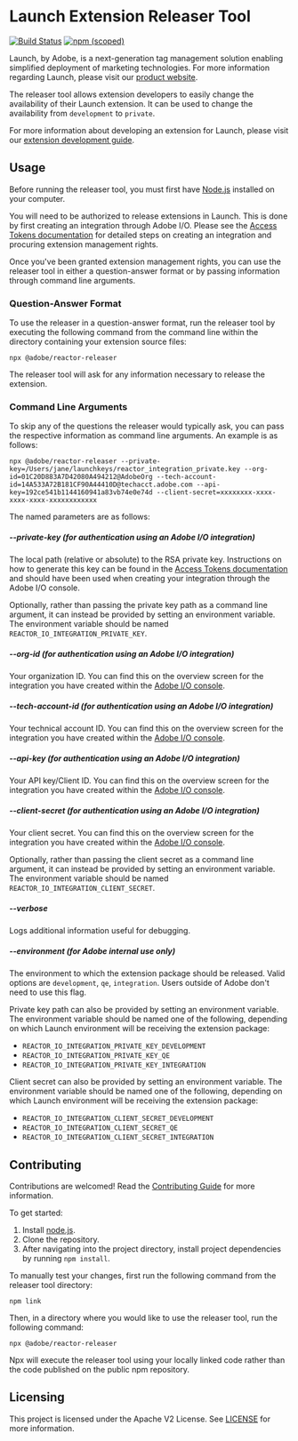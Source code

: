 # Launch Extension Releaser Tool

[![Build Status](https://travis-ci.com/adobe/reactor-releaser.svg?branch=master)](https://travis-ci.com/adobe/reactor-releaser)
[![npm (scoped)](https://img.shields.io/npm/v/@adobe/reactor-releaser.svg?style=flat)](https://www.npmjs.com/package/@adobe/reactor-releaser)

Launch, by Adobe, is a next-generation tag management solution enabling simplified deployment of marketing technologies. For more information regarding Launch, please visit our [product website](http://www.adobe.com/enterprise/cloud-platform/launch.html).

The releaser tool allows extension developers to easily change the availability of their Launch extension. It can be used to change the availability from `development` to `private`.

For more information about developing an extension for Launch, please visit our [extension development guide](https://experienceleague.adobe.com/docs/launch/using/extension-dev/overview.html#extension-dev).

## Usage

Before running the releaser tool, you must first have [Node.js](https://nodejs.org/en/) installed on your computer.

You will need to be authorized to release extensions in Launch. This is done by first creating an integration through Adobe I/O. Please see the [Access Tokens documentation](https://developer.adobelaunch.com/api/guides/access_tokens/) for detailed steps on creating an integration and procuring extension management rights.

Once you've been granted extension management rights, you can use the releaser tool in either a question-answer format or by passing information through command line arguments.

### Question-Answer Format

To use the releaser in a question-answer format, run the releaser tool by executing the following command from the command line within the directory containing your extension source files:

```
npx @adobe/reactor-releaser
```

The releaser tool will ask for any information necessary to release the extension.

### Command Line Arguments

To skip any of the questions the releaser would typically ask, you can pass the respective information as command line arguments. An example is as follows:

```
npx @adobe/reactor-releaser --private-key=/Users/jane/launchkeys/reactor_integration_private.key --org-id=01C20D883A7D42080A494212@AdobeOrg --tech-account-id=14A533A72B181CF90A44410D@techacct.adobe.com --api-key=192ce541b1144160941a83vb74e0e74d --client-secret=xxxxxxxx-xxxx-xxxx-xxxx-xxxxxxxxxxxx
```

The named parameters are as follows:

##### --private-key (for authentication using an Adobe I/O integration)

The local path (relative or absolute) to the RSA private key. Instructions on how to generate this key can be found in the [Access Tokens documentation](https://developer.adobelaunch.com/api/guides/access_tokens/) and should have been used when creating your integration through the Adobe I/O console.

Optionally, rather than passing the private key path as a command line argument, it can instead be provided by setting an environment variable. The environment variable should be named `REACTOR_IO_INTEGRATION_PRIVATE_KEY`.

##### --org-id (for authentication using an Adobe I/O integration)

Your organization ID. You can find this on the overview screen for the integration you have created within the [Adobe I/O console](https://console.adobe.io).

##### --tech-account-id (for authentication using an Adobe I/O integration)

Your technical account ID. You can find this on the overview screen for the integration you have created within the [Adobe I/O console](https://console.adobe.io).

##### --api-key (for authentication using an Adobe I/O integration)

Your API key/Client ID. You can find this on the overview screen for the integration you have created within the [Adobe I/O console](https://console.adobe.io).

##### --client-secret (for authentication using an Adobe I/O integration)

Your client secret. You can find this on the overview screen for the integration you have created within the [Adobe I/O console](https://console.adobe.io).

Optionally, rather than passing the client secret as a command line argument, it can instead be provided by setting an environment variable. The environment variable should be named `REACTOR_IO_INTEGRATION_CLIENT_SECRET`.

##### --verbose

Logs additional information useful for debugging.

##### --environment (for Adobe internal use only)

The environment to which the extension package should be released. Valid options are `development`, `qe`, `integration`. Users outside of Adobe don't need to use this flag.

Private key path can also be provided by setting an environment variable. The environment variable should be named one of the following, depending on which Launch environment will be receiving the extension package:

* `REACTOR_IO_INTEGRATION_PRIVATE_KEY_DEVELOPMENT`
* `REACTOR_IO_INTEGRATION_PRIVATE_KEY_QE`
* `REACTOR_IO_INTEGRATION_PRIVATE_KEY_INTEGRATION`

Client secret can also be provided by setting an environment variable. The environment variable should be named one of the following, depending on which Launch environment will be receiving the extension package:

* `REACTOR_IO_INTEGRATION_CLIENT_SECRET_DEVELOPMENT`
* `REACTOR_IO_INTEGRATION_CLIENT_SECRET_QE`
* `REACTOR_IO_INTEGRATION_CLIENT_SECRET_INTEGRATION`

## Contributing

Contributions are welcomed! Read the [Contributing Guide](CONTRIBUTING.md) for more information.

To get started:

1. Install [node.js](https://nodejs.org/).
3. Clone the repository.
4. After navigating into the project directory, install project dependencies by running `npm install`.

To manually test your changes, first run the following command from the releaser tool directory:

```
npm link
```

Then, in a directory where you would like to use the releaser tool, run the following command:

```
npx @adobe/reactor-releaser
```

Npx will execute the releaser tool using your locally linked code rather than the code published on the public npm repository.

## Licensing

This project is licensed under the Apache V2 License. See [LICENSE](LICENSE) for more information.
